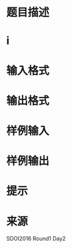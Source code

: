 

# 题目描述



# i



# 输入格式



# 输出格式



# 样例输入



# 样例输出



# 提示



# 来源


<p>
SDOI2016 Round1 Day2
</p>
<style>span.math span { border-left-width: 0 !important; }</style>
<script type="text/x-mathjax-config">
if (typeof MathJaxListener !== 'undefined') {
  MathJax.Hub.Register.StartupHook('End', function () {
    MathJaxListener.invokeCallbackForKey_('End');
  });
}
</script>
<script type="text/javascript" src="https://cdn.mathjax.org/mathjax/latest/MathJax.js?config=TeX-AMS-MML_HTMLorMML"></script>
